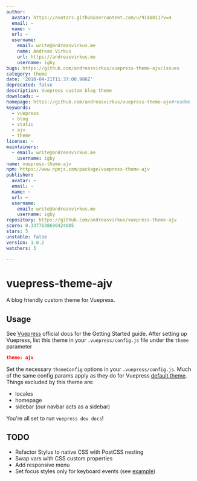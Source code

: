 ```yaml
---
author:
  avatar: https://avatars.githubusercontent.com/u/9140811?v=4
  email: ~
  name: ~
  url: ~
  username:
    email: write@andreasvirkus.me
    name: Andreas Virkus
    url: https://andreasvirkus.me
    username: igby
bugs: https://github.com/andreasvirkus/vuepress-theme-ajv/issues
category: theme
date: '2018-04-21T11:37:00.986Z'
deprecated: false
description: Vuepress custom blog theme
downloads: ~
homepage: https://github.com/andreasvirkus/vuepress-theme-ajv#readme
keywords:
  - vuepress
  - blog
  - static
  - ajv
  - theme
license: ~
maintainers:
  - email: write@andreasvirkus.me
    username: igby
name: vuepress-theme-ajv
npm: https://www.npmjs.com/package/vuepress-theme-ajv
publisher:
  avatar: ~
  email: ~
  name: ~
  url: ~
  username:
    email: write@andreasvirkus.me
    username: igby
repository: https://github.com/andreasvirkus/vuepress-theme-ajv
score: 0.3377638690424005
stars: 5
unstable: false
version: 1.0.2
watchers: 5

---
```


# vuepress-theme-ajv

A blog friendly custom theme for Vuepress.

## Usage

See [Vuepress](https://vuepress.vuejs.org/guide/getting-started.html) official docs for the Getting Started guide.
After setting up Vuepress, list this theme in your `.vuepress/config.js` file under the `theme` parameter

```json
theme: ajv
```

Set the necessary `themeConfig` options in your `.vuepress/config.js`. Much of the same config params apply
as they do for Vuepress [default theme](https://vuepress.vuejs.org/default-theme-config/). Things excluded by this theme are:
- locales
- homepage
- sidebar (our navbar acts as a sidebar)

You're all set to run `vuepress dev docs`!

## TODO
- Refactor Stylus to native CSS with PostCSS nesting
- Swap vars with CSS custom properties
- Add responsive menu
- Set focus styles only for keyboard events (see [example](https://codepen.io/ajv/pen/dMRwyQ))